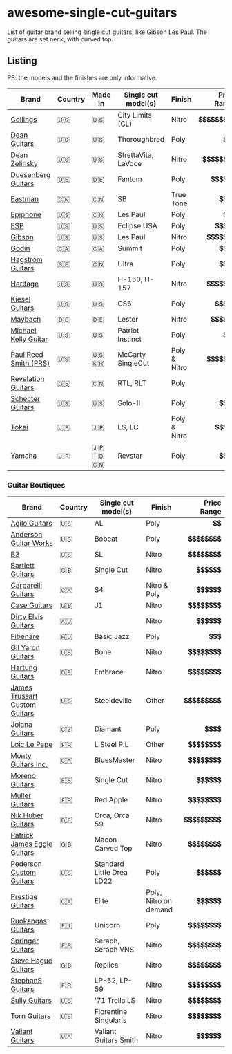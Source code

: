# awesome-single-cut-guitars

List of guitar brand selling single cut guitars, like Gibson Les Paul.
The guitars are set neck, with curved top.

## Listing

PS: the models and the finishes are only informative.

|Brand| Country | Made in | Single cut model(s)| Finish| Price Range|
|---|----|----|----|----|--:|
|[Collings](https://collingsguitars.com/electrics-category/solid-body/)|<span title="USA">🇺🇸</span>|<span title="USA">🇺🇸</span>|City Limits (CL)| Nitro | 💲💲💲💲💲💲💲💲💲 |
|[Dean Guitars](https://deanguitars.com) | <span title="USA">🇺🇸</span> | <span title="USA">🇺🇸</span> | Thoroughbred | Poly | 💲💲💲 |
|[Dean Zelinsky](https://www.deanzelinskyguitars.com) |<span title="USA">🇺🇸</span>|<span title="USA">🇺🇸</span>|StrettaVita, LaVoce| Nitro | 💲💲💲💲💲💲💲💲 |
|[Duesenberg Guitars](https://duesenberg.de)|<span title="Germany">🇩🇪</span>| <span title="Germany">🇩🇪</span> | Fantom | Poly |💲💲💲💲💲💲|
|[Eastman](https://www.eastmanguitars.com/)|<span title="China">🇨🇳</span>|<span title="China">🇨🇳</span>|SB| True Tone |💲💲💲💲|
|[Epiphone](https://www.epiphone.com)|<span title="USA">🇺🇸</span>| <span title="China">🇨🇳</span> | Les Paul | Poly |💲💲💲|
|[ESP](https://www.espguitars.com/)|<span title="USA">🇺🇸</span>|<span title="USA">🇺🇸</span>|Eclipse USA|Poly|💲💲💲💲💲|
|[Gibson](https://www.gibson.com/)| <span title="USA">🇺🇸</span> |<span title="USA">🇺🇸</span>| Les Paul| Nitro |💲💲💲💲💲💲💲|
|[Godin](https://godinguitars.com/)| <span title="Canada">🇨🇦</span>| <span title="Canada">🇨🇦</span> | Summit| Poly |💲💲💲💲|
|[Hagstrom Guitars](https://www.hagstromguitars.com/)|<span title="Sweden">🇸🇪</span>|<span title="China">🇨🇳</span>| Ultra | Poly |💲💲💲💲|
|[Heritage](https://heritageguitars.com/) |<span title="USA">🇺🇸</span>|<span title="USA">🇺🇸</span>|H-150, H-157| Nitro |💲💲💲💲💲💲💲|
|[Kiesel Guitars](https://www.kieselguitars.com/)|<span title="USA">🇺🇸</span>|<span title="USA">🇺🇸</span>|CS6| Poly |💲💲💲💲💲|
|[Maybach](https://maybach-guitars.de) | <span title="Germany">🇩🇪</span>| <span title="Germany">🇩🇪</span>| Lester | Nitro |💲💲💲💲💲💲|
|[Michael Kelly Guitar](https://www.michaelkellyguitars.com/) | <span title="USA">🇺🇸</span> | <span title="USA">🇺🇸</span> | Patriot Instinct | Poly |💲💲💲|
|[Paul Reed Smith (PRS)](https://prsguitars.com/) |<span title="USA">🇺🇸</span>|<span title="USA">🇺🇸</span> <span title="South Korea">🇰🇷</span>|McCarty SingleCut|Poly & Nitro|💲💲💲💲💲💲💲|
|[Revelation Guitars](https://www.revelationguitars.co.uk/)|<span title="UK">🇬🇧</span>|<span title="China">🇨🇳</span>|RTL, RLT| Poly |💲|
|[Schecter Guitars](https://www.schecterguitars.com/)|<span title="USA">🇺🇸</span>|<span title="USA">🇺🇸</span>|Solo-II|Poly|💲💲💲💲|
|[Tokai](https://tokaigakki.com/)|<span title="Japan">🇯🇵</span>|<span title="Japan">🇯🇵</span>| LS, LC| Poly & Nitro |💲💲💲💲💲|
|[Yamaha](https://www.yamaha.com/)|<span title="Japan">🇯🇵</span>|<span title="Japan">🇯🇵</span> <span title="Indonesia">🇮🇩</span> <span title="China">🇨🇳</span>| Revstar| Poly |💲💲💲💲|

### Guitar Boutiques

|Brand| Country |  Single cut model(s)| Finish| Price Range |
|---|----|----|----|--:|
|[Agile Guitars](https://www.agileguitars.net/) | <span title="USA">🇺🇸</span> | AL | Poly |💲💲|
|[Anderson Guitar Works](https://www.andersonguitarworks.com/) | <span title="USA">🇺🇸</span> | Bobcat | Poly |💲💲💲💲💲💲💲💲|
|[B3](https://themusicemporium.com/collections/b3-guitars)|<span title="USA">🇺🇸</span>| SL | Nitro |💲💲💲💲💲💲💲💲|
|[Bartlett Guitars](https://www.bartlettguitars.com/)|<span title="UK">🇬🇧</span>| Single Cut | Nitro |💲💲💲💲💲💲|
|[Carparelli Guitars](https://carparelliguitars.com)| <span title="Canada">🇨🇦</span> | S4 | Nitro & Poly |💲💲💲💲💲💲|
|[Case Guitars](https://www.caseguitars.co.uk/) | <span title="UK">🇬🇧</span> | J1 | Nitro |💲💲💲💲💲💲💲💲|
|[Dirty Elvis Guitars](https://www.dirtyelvisguitars.com/)|<span title="Australia">🇦🇺</span>| | Nitro |💲💲💲💲💲💲|
|[Fibenare](https://www.fibenare-guitars.org/)|<span title="Hungary">🇭🇺</span>|Basic Jazz | Poly |💲💲💲|
|[Gil Yaron Guitars](https://gilyaronguitars.com/)| <span title="USA">🇺🇸</span> | Bone | Nitro |💲💲💲💲💲💲💲💲|
|[Hartung Guitars](https://hartung-guitars.com) | <span title="Germany">🇩🇪</span> | Embrace | Nitro |💲💲💲💲💲💲💲💲|
|[James Trussart Custom Guitars](https://www.jamestrussart.com) | <span title="USA">🇺🇸</span> | Steeldeville | Other |💲💲💲💲💲💲💲💲💲|
|[Jolana Guitars](https://jolanaguitars.com/) | <span title="Czech Republic">🇨🇿</span> | Diamant | Poly |💲💲💲💲|
|[Loic Le Pape](https://loiclepapesteelguitars.com/) | <span title="France">🇫🇷</span> | L Steel P.L | Other |💲💲💲💲💲💲💲💲|
|[Monty Guitars Inc.](https://www.montyguitars.com/)| <span title="Canada">🇨🇦</span> | BluesMaster | Nitro |💲💲💲💲💲💲💲💲|
|[Moreno Guitars](https://www.morenoguitars.com/)|<span title="Spain">🇪🇸</span>| Single Cut | Nitro |💲💲💲💲💲💲|
|[Muller Guitars](https://mullerguitare.fr/) |<span title="France">🇫🇷</span>| Red Apple | Nitro |💲💲💲💲💲💲💲💲|
|[Nik Huber Guitars](https://nikhuber-guitars.com/)|<span title="Germany">🇩🇪</span>| Orca, Orca 59| Nitro |💲💲💲💲💲💲💲💲💲|
|[Patrick James Eggle Guitars](https://www.eggle.co.uk/)| <span title="UK">🇬🇧</span> | Macon Carved Top | Nitro |💲💲💲💲💲💲💲💲|
|[Pederson Custom Guitars](https://pedersoncustomguitars.com/) | <span title="USA">🇺🇸</span> | Standard Little Drea LD22 | Poly |💲💲💲💲💲💲|
|[Prestige Guitars](https://www.prestigeguitars.com/) | <span title="Canada">🇨🇦</span> | Elite | Poly, Nitro on demand|💲💲💲💲💲💲|
|[Ruokangas Guitars](https://ruokangas.com)| <span title="Finland">🇫🇮</span> | Unicorn | Poly |💲💲💲💲💲💲💲💲|
|[Springer Guitars](https://www.springerguitars.com/) | <span title="France">🇫🇷</span> | Seraph, Seraph VNS | Nitro |💲💲💲💲💲💲💲💲|
|[Steve Hague Guitars](https://www.stevehagueguitars.com/)|<span title="UK">🇬🇧</span>| Replica | Nitro |💲💲💲💲💲💲💲💲|
|[StephanS Guitars](https://www.stefanovicsacha.fr) | <span title="France">🇫🇷</span> | LP-52, LP-59 | Nitro |💲💲💲💲💲💲💲💲|
|[Sully Guitars](https://www.sullyguitars.com/) |<span title="USA">🇺🇸</span> | '71 Trella LS | Nitro|💲💲💲💲💲💲💲💲|
|[Torn Guitars](https://www.thornguitars.com/guitars)| <span title="USA">🇺🇸</span> | Florentine Singularis | Nitro |💲💲💲💲💲💲💲💲|
|[Valiant Guitars](https://valiantguitars.com/) | <span title="Ukraine">🇺🇦</span> | Valiant Guitars Smith | Nitro |💲💲💲💲💲💲|

